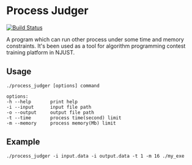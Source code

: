 # Process Judger

[![Build Status](https://travis-ci.org/quxiao/process_judger.png?branch=master)](https://travis-ci.org/quxiao/process_judger)

A program which can run other process under some time and memory constraints. It's been used as a tool for algorithm programming contest training platform in NJUST.

## Usage 

    ./process_judger [options] command

    options:
    -h --help       print help
    -i --input      input file path
    -o --output     output file path
    -t --time       process time(second) limit
    -m --memory     process memory(Mb) limit

## Example
    
    ./process_judger -i input.data -i output.data -t 1 -m 16 ./my_exe
